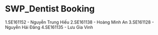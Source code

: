# SWP_Dentist Booking
1.SE161152 - Nguyễn Trung Hiếu
2.SE161138 - Hoàng Minh An
3.SE161128 - Nguyễn Hải Đăng
4.SE161135 - Lưu Gia Vinh
